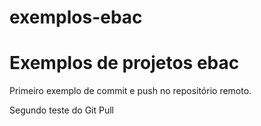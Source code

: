# exemplos-ebac

# **Exemplos de projetos ebac**

Primeiro exemplo de commit e push no repositório remoto.

 Segundo teste do Git Pull
